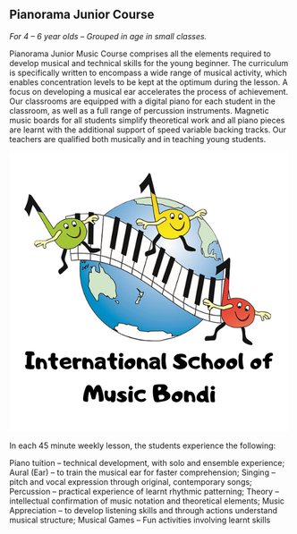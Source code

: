 ## Pianorama Junior Course

*For 4 – 6 year olds – Grouped in age in small classes.*

Pianorama Junior Music Course comprises all the elements required to develop musical and technical skills for the young beginner. The curriculum is specifically written to encompass a wide range of musical activity, which enables concentration levels to be kept at the optimum during the lesson. A focus on developing a musical ear accelerates the process of achievement. Our classrooms are equipped with a digital piano for each student in the classroom, as well as a full range of percussion instruments. Magnetic music boards for all students simplify theoretical work and all piano pieces are learnt with the additional support of speed variable backing tracks. Our teachers are qualified both musically and in teaching young students.

<img src="images/International School of Music Bondi.png" alt="ismbondi" width="500" height="500">

In each 45 minute weekly lesson, the students experience the following:

Piano tuition – technical development, with solo and ensemble experience;
Aural (Ear) – to train the musical ear for faster comprehension;
Singing – pitch and vocal expression through original, contemporary songs;
Percussion – practical experience of learnt rhythmic patterning;
Theory – intellectual confirmation of music notation and theoretical elements;
Music Appreciation – to develop listening skills and through actions understand musical structure;
Musical Games – Fun activities involving learnt skills
